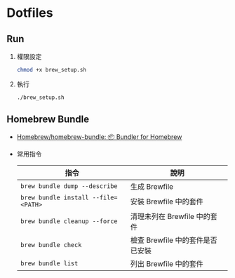 # Dotfiles

## Run

1. 權限設定

    ```bash
    chmod +x brew_setup.sh
    ```

2. 執行

    ```bash
    ./brew_setup.sh
    ```

## Homebrew Bundle

- [Homebrew/homebrew-bundle: 📦 Bundler for Homebrew](https://github.com/Homebrew/homebrew-bundle)

- 常用指令

    | 指令 | 說明 |
    | --- | --- |
    | `brew bundle dump --describe` | 生成 Brewfile |
    | `brew bundle install --file=<PATH>` | 安裝 Brewfile 中的套件 |
    | `brew bundle cleanup --force` | 清理未列在 Brewfile 中的套件 |
    | `brew bundle check` | 檢查 Brewfile 中的套件是否已安裝 |
    | `brew bundle list` | 列出 Brewfile 中的套件 |


